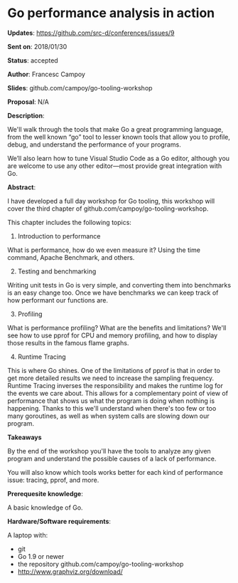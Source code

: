 # Go performance analysis in action

**Updates**:  https://github.com/src-d/conferences/issues/9

**Sent on**:  2018/01/30

**Status**:   accepted

**Author**:   Francesc Campoy

**Slides**:   github.com/campoy/go-tooling-workshop

**Proposal**: N/A

**Description**:

We'll walk through the tools that make Go a great programming language, from the well known “go” tool to lesser known tools that allow you to profile, debug, and understand the performance of your programs.

We’ll also learn how to tune Visual Studio Code as a Go editor, although you are welcome to use any other editor—most provide great integration with Go.

**Abstract**:

I have developed a full day workshop for Go tooling, this workshop will cover the third chapter of github.com/campoy/go-tooling-workshop.

This chapter includes the following topics:

1. Introduction to performance

What is performance, how do we even measure it? Using the time command, Apache Benchmark, and others.

2. Testing and benchmarking

Writing unit tests in Go is very simple, and converting them into benchmarks is an easy change too. Once we have benchmarks we can keep track of how performant our functions are.

3. Profiling

What is performance profiling? What are the benefits and limitations?
We'll see how to use pprof for CPU and memory profiling, and how to display those results in the famous flame graphs.

4. Runtime Tracing

This is where Go shines. One of the limitations of pprof is that in order to get more detailed results we need to increase the sampling frequency. Runtime Tracing inverses the responsibility and makes the runtime log for the events we care about.
This allows for a complementary point of view of performance that shows us what the program is doing when nothing is happening. Thanks to this we'll understand when there's too few or too many goroutines, as well as when system calls are slowing down our program.

**Takeaways**

By the end of the workshop you'll have the tools to analyze any given program and understand the possible causes of a lack of performance.

You will also know which tools works better for each kind of performance issue: tracing, pprof, and more.

**Prerequesite knowledge**:

A basic knowledge of Go.

**Hardware/Software requirements**:

A laptop with:
- git
- Go 1.9 or newer
- the repository github.com/campoy/go-tooling-workshop
- http://www.graphviz.org/download/
